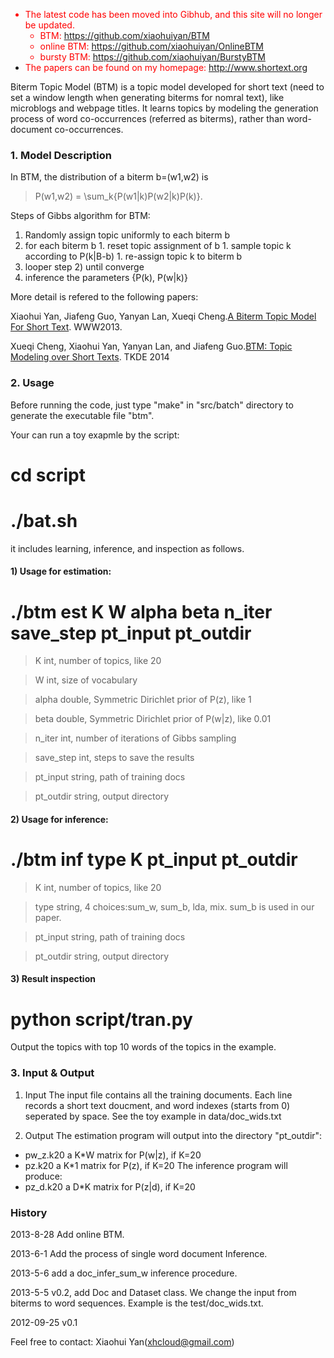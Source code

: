<font color='red'>
<ul><li>The latest code has been moved into Gibhub, and this site will no longer be updated.<br>
<ul><li>BTM: <a href='https://github.com/xiaohuiyan/BTM'>https://github.com/xiaohuiyan/BTM</a>
</li><li>online BTM: <a href='https://github.com/xiaohuiyan/OnlineBTM'>https://github.com/xiaohuiyan/OnlineBTM</a>
</li><li>bursty BTM: <a href='https://github.com/xiaohuiyan/BurstyBTM'>https://github.com/xiaohuiyan/BurstyBTM</a>
</li></ul></li><li>The papers can be found on my homepage: <a href='http://www.shortext.org'>http://www.shortext.org</a>
</font></li></ul>

Biterm Topic Model (BTM) is a topic model developed for short text
(need to set a window length when generating biterms for nomral text),
like microblogs and webpage titles. It learns topics by modeling the
generation process of word co-occurrences (referred as biterms), rather
than word-document co-occurrences.

### 1. Model Description ###
In BTM, the distribution of a biterm b=(w1,w2) is

> P(w1,w2) = \sum\_k{P(w1|k)P(w2|k)P(k)}.

Steps of Gibbs algorithm for BTM:
  1. Randomly assign topic uniformly to each biterm b
  1. for each biterm b
    1. reset topic assignment of b
    1. sample topic k according to P(k|B-b)
    1. re-assign topic k to biterm b
  1. looper step 2) until converge
  1. inference the parameters {P(k), P(w|k)}

More detail is refered to the following papers:

Xiaohui Yan, Jiafeng Guo, Yanyan Lan, Xueqi Cheng.[A Biterm Topic Model For Short Text](http://shortext.org/paper/BTM-WWW13.pdf). WWW2013.

Xueqi Cheng, Xiaohui Yan, Yanyan Lan, and Jiafeng Guo.[BTM: Topic Modeling over Short Texts](http://shortext.org/paper/BTM-TKDE.pdf). TKDE 2014

### 2. Usage ###
Before running the code, just type "make" in "src/batch" directory
to generate the executable file "btm".



Your can run a toy exapmle by the script:

# cd script

# ./bat.sh

it includes learning, inference, and inspection as follows.

#### 1) Usage for estimation: ####

# ./btm est K W alpha beta n\_iter save\_step pt\_input pt\_outdir

> K	int, number of topics, like 20

> W	int, size of vocabulary

> alpha	double, Symmetric Dirichlet prior of P(z), like 1

> beta	double, Symmetric Dirichlet prior of P(w|z), like 0.01

> n\_iter	int, number of iterations of Gibbs sampling

> save\_step	int, steps to save the results

> pt\_input	string, path of training docs

> pt\_outdir	string, output directory

#### 2) Usage for inference: ####

# ./btm inf type K pt\_input pt\_outdir

> K	int, number of topics, like 20

> type	 string, 4 choices:sum\_w, sum\_b, lda, mix. sum\_b is used in our paper.

> pt\_input	string, path of training docs

> pt\_outdir	string, output directory

#### 3) Result inspection ####

# python script/tran.py

Output the topics with top 10 words of the topics in the example.


### 3. Input & Output ###
1) Input
The input file contains all the training documents. Each line records
a short text doucment, and word indexes (starts from 0) seperated by
space. See the toy example in data/doc\_wids.txt

2) Output
The estimation program will output into the directory "pt\_outdir":
  * pw\_z.k20  a K\*W matrix for P(w|z), if K=20
  * pz.k20   a K\*1 matrix for P(z), if K=20
The inference program will produce:
  * pz\_d.k20 a D\*K matrix for P(z|d), if K=20

### History ###
2013-8-28     Add online BTM.

2013-6-1      Add the process of single word document Inference.

2013-5-6      add a doc\_infer\_sum\_w inference procedure.

2013-5-5      v0.2, add Doc and Dataset class. We change the input from biterms to word sequences. Example is the test/doc\_wids.txt.

2012-09-25    v0.1

Feel free to contact: Xiaohui Yan(xhcloud@gmail.com)